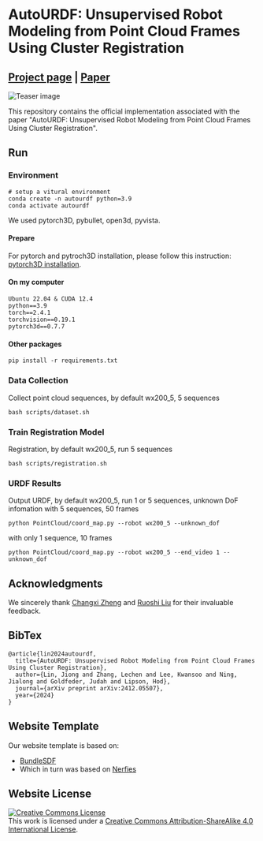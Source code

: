# AutoURDF: Unsupervised Robot Modeling from Point Cloud Frames Using Cluster Registration

## [Project page](https://jl6017.github.io/AutoURDF/) | [Paper](https://arxiv.org/abs/2412.05507)

![Teaser image](assets/rdp1.svg)

This repository contains the official implementation associated with the paper "AutoURDF: Unsupervised Robot Modeling from Point Cloud Frames Using Cluster Registration".

<!-- ## Pipeline

![Teaser image](assets/pipeline.png) -->

## Run

### Environment
```
# setup a vitural environment
conda create -n autourdf python=3.9
conda activate autourdf
```
We used pytorch3D, pybullet, open3d, pyvista.
#### Prepare
For pytorch and pytroch3D installation, please follow this instruction: [pytorch3D installation](https://github.com/facebookresearch/pytorch3d/blob/main/INSTALL.md).
#### On my computer
```
Ubuntu 22.04 & CUDA 12.4
python==3.9
torch==2.4.1
torchvision==0.19.1
pytorch3d==0.7.7
```
#### Other packages

```
pip install -r requirements.txt
```

### Data Collection

Collect point cloud sequences, by default wx200_5, 5 sequences
```
bash scripts/dataset.sh
```

### Train Registration Model

Registration, by default wx200_5, run 5 sequences
```
bash scripts/registration.sh
```

### URDF Results

Output URDF, by default wx200_5, run 1 or 5 sequences, unknown DoF infomation
with 5 sequences, 50 frames
```
python PointCloud/coord_map.py --robot wx200_5 --unknown_dof
```
with only 1 sequence, 10 frames
```
python PointCloud/coord_map.py --robot wx200_5 --end_video 1 --unknown_dof
```


## Acknowledgments

We sincerely thank [Changxi Zheng](https://www.cs.columbia.edu/~cxz/) and [Ruoshi Liu](https://ruoshiliu.github.io/) for their invaluable feedback.


## BibTex

```
@article{lin2024autourdf,
  title={AutoURDF: Unsupervised Robot Modeling from Point Cloud Frames Using Cluster Registration},
  author={Lin, Jiong and Zhang, Lechen and Lee, Kwansoo and Ning, Jialong and Goldfeder, Judah and Lipson, Hod},
  journal={arXiv preprint arXiv:2412.05507},
  year={2024}
}
```

## Website Template

Our website template is based on:
- [BundleSDF](https://github.com/bundlesdf/bundlesdf.github.io)
- Which in turn was based on [Nerfies](https://nerfies.github.io/)

## Website License

<a rel="license" href="http://creativecommons.org/licenses/by-sa/4.0/"><img alt="Creative Commons License" style="border-width:0" src="https://i.creativecommons.org/l/by-sa/4.0/88x31.png" /></a><br />
This work is licensed under a <a rel="license" href="http://creativecommons.org/licenses/by-sa/4.0/">Creative Commons Attribution-ShareAlike 4.0 International License</a>.
